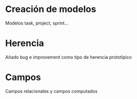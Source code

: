 # Creación de modelos
Modelos task, project, sprint...

# Herencia
Añado bug e improvement como tipo de herencia prototípico

# Campos
Campos relacionales y campos computados
